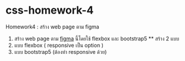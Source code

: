 # css-homework-4
Homework4 : สร้าง web page ตาม figma
1. สร้าง web page ตาม [figma](https://www.figma.com/community/file/882879599442878081?preview=fullscreen) นี้โดยใช้ flexbox และ bootstrap5
** สร้าง 2 แบบ
1. แบบ flexbox ( responsive เป็น option )
2. แบบ bootstrap5 (ต้องทำ responsive ด้วย)

